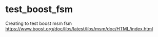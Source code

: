 # test_boost_fsm
Creating to test boost msm fsm
https://www.boost.org/doc/libs/latest/libs/msm/doc/HTML/index.html